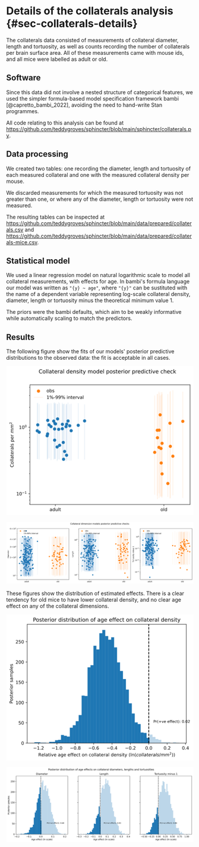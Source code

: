 # Details of the collaterals analysis {#sec-collaterals-details}

The collaterals data consisted of measurements of collateral diameter, length and tortuosity, as well as counts recording the number of collaterals per brain surface area. All of these measurements came with mouse ids, and all mice were labelled as adult or old.

## Software

Since this data did not involve a nested structure of categorical features, we used the simpler formula-based model specification framework bambi [@capretto_bambi_2022], avoiding the need to hand-write Stan programmes.

All code relating to this analysis can be found at <https://github.com/teddygroves/sphincter/blob/main/sphincter/collaterals.py>.

## Data processing

We created two tables: one recording the diameter, length and tortuosity of each measured collateral and one with the measured collateral density per mouse.

We discarded measurements for which the measured tortuosity was not greater than one, or where any of the diameter, length or tortuosity were not measured.

The resulting tables can be inspected at <https://github.com/teddygroves/sphincter/blob/main/data/prepared/collaterals.csv> and <https://github.com/teddygroves/sphincter/blob/main/data/prepared/collaterals-mice.csv>.

## Statistical model

We used a linear regression model on natural logarithmic scale to model all collateral measurements, with effects for age. In bambi's formula language our model was written as `"{y} ~ age"`, where `"{y}"` can be sustituted with the name of a dependent variable representing log-scale collateral density, diameter, length or tortuosity minus the theoretical minimum value 1.

The priors were the bambi defaults, which aim to be weakly informative while automatically scaling to match the predictors.

## Results

The following figure show the fits of our models' posterior predictive distributions to the observed data: the fit is acceptable in all cases.

![](../plots/collaterals-ppc.svg)

![](../plots/collaterals-dimensions-ppc.svg)


These figures show the distribution of estimated effects. There is a clear tendency for old mice to have lower collateral density, and no clear age effect on any of the collateral dimensions. 

![](../plots/collaterals-age-effect.svg)

![](../plots/collaterals-age-non-effects.svg)
